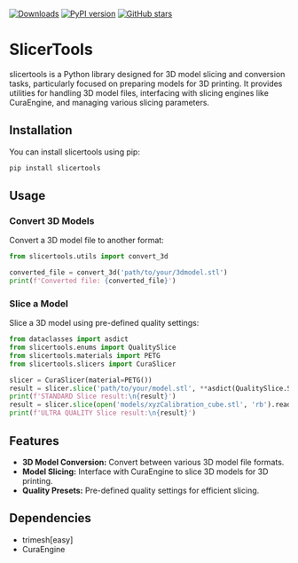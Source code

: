 [![Downloads](https://img.shields.io/pypi/dm/slicertools)](https://pypi.org/project/slicertools/)
[![PyPI version](https://img.shields.io/pypi/v/slicertools)](https://pypi.org/project/slicertools/)
[![GitHub stars](https://img.shields.io/github/stars/pysashapy/slicertools?style=social)](https://github.com/pysashapy/slicertools)
# SlicerTools

slicertools is a Python library designed for 3D model slicing and conversion tasks, particularly focused on preparing models for 3D printing. It provides utilities for handling 3D model files, interfacing with slicing engines like CuraEngine, and managing various slicing parameters.

## Installation

You can install slicertools using pip:

```bash
pip install slicertools
```

## Usage
### Convert 3D Models
Convert a 3D model file to another format:

```python
from slicertools.utils import convert_3d

converted_file = convert_3d('path/to/your/3dmodel.stl')
print(f'Converted file: {converted_file}')
```
### Slice a Model
Slice a 3D model using pre-defined quality settings:
```python
from dataclasses import asdict
from slicertools.enums import QualitySlice
from slicertools.materials import PETG
from slicertools.slicers import CuraSlicer

slicer = CuraSlicer(material=PETG())
result = slicer.slice('path/to/your/model.stl', **asdict(QualitySlice.STANDARD))
print(f'STANDARD Slice result:\n{result}')
result = slicer.slice(open('models/xyzCalibration_cube.stl', 'rb').read(), **asdict(QualitySlice.ULTRA_QUALITY))
print(f'ULTRA QUALITY Slice result:\n{result}')
```
## Features

- **3D Model Conversion:** Convert between various 3D model file formats.
- **Model Slicing:** Interface with CuraEngine to slice 3D models for 3D printing.
- **Quality Presets:** Pre-defined quality settings for efficient slicing.

## Dependencies

- trimesh[easy]
- CuraEngine